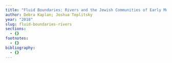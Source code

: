 ```yaml
---
title: "Fluid Boundaries: Rivers and the Jewish Communities of Early Modern Ashkenaz"
author: Debra Kaplan; Joshua Teplitsky
year: "2018"
slug: fluid-boundaries-rivers
sections:
  - {}
footnotes:
  - {}
bibliography:
  - {}
---
```

